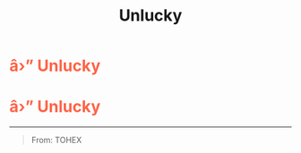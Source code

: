 ﻿---
lang: en-US
title: Unlucky
prev: Tired
next: VoidBallot
---
# <font color=#ff6347>â›” <b>Unlucky</b></font> <Badge text="Harmful" type="tip" vertical="middle"/>
# <font color=#ff6347>â›” <b>Unlucky</b></font> <Badge text="Harmful" type="tip" vertical="middle"/>
---

> From: TOHEX

